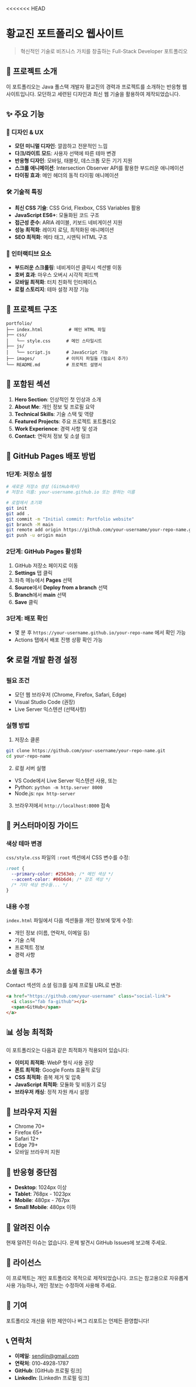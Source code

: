 <<<<<<< HEAD

# 황교진 포트폴리오 웹사이트

> 혁신적인 기술로 비즈니스 가치를 창출하는 Full-Stack Developer 포트폴리오

## 🚀 프로젝트 소개

이 포트폴리오는 Java 풀스택 개발자 황교진의 경력과 프로젝트를 소개하는 반응형 웹사이트입니다. 모던하고 세련된 디자인과 최신 웹 기술을 활용하여 제작되었습니다.

## ✨ 주요 기능

### 🎨 디자인 & UX

- **모던 미니멀 디자인**: 깔끔하고 전문적인 느낌
- **다크/라이트 모드**: 사용자 선택에 따른 테마 변경
- **반응형 디자인**: 모바일, 태블릿, 데스크톱 모든 기기 지원
- **스크롤 애니메이션**: Intersection Observer API를 활용한 부드러운 애니메이션
- **타이핑 효과**: 메인 헤더의 동적 타이핑 애니메이션

### 🛠️ 기술적 특징

- **최신 CSS 기술**: CSS Grid, Flexbox, CSS Variables 활용
- **JavaScript ES6+**: 모듈화된 코드 구조
- **접근성 준수**: ARIA 레이블, 키보드 네비게이션 지원
- **성능 최적화**: 레이지 로딩, 최적화된 애니메이션
- **SEO 최적화**: 메타 태그, 시맨틱 HTML 구조

### 📱 인터랙티브 요소

- **부드러운 스크롤링**: 네비게이션 클릭시 섹션별 이동
- **호버 효과**: 마우스 오버시 시각적 피드백
- **모바일 최적화**: 터치 친화적 인터페이스
- **로컬 스토리지**: 테마 설정 저장 기능

## 📁 프로젝트 구조

```
portfolio/
├── index.html          # 메인 HTML 파일
├── css/
│   └── style.css      # 메인 스타일시트
├── js/
│   └── script.js      # JavaScript 기능
├── images/            # 이미지 파일들 (필요시 추가)
└── README.md          # 프로젝트 설명서
```

## 🎯 포함된 섹션

1. **Hero Section**: 인상적인 첫 인상과 소개
2. **About Me**: 개인 정보 및 프로필 요약
3. **Technical Skills**: 기술 스택 및 역량
4. **Featured Projects**: 주요 프로젝트 포트폴리오
5. **Work Experience**: 경력 사항 및 성과
6. **Contact**: 연락처 정보 및 소셜 링크

## 🚀 GitHub Pages 배포 방법

### 1단계: 저장소 설정

```bash
# 새로운 저장소 생성 (GitHub에서)
# 저장소 이름: your-username.github.io 또는 원하는 이름

# 로컬에서 초기화
git init
git add .
git commit -m "Initial commit: Portfolio website"
git branch -M main
git remote add origin https://github.com/your-username/your-repo-name.git
git push -u origin main
```

### 2단계: GitHub Pages 활성화

1. GitHub 저장소 페이지로 이동
2. **Settings** 탭 클릭
3. 좌측 메뉴에서 **Pages** 선택
4. **Source**에서 **Deploy from a branch** 선택
5. **Branch**에서 **main** 선택
6. **Save** 클릭

### 3단계: 배포 확인

- 몇 분 후 `https://your-username.github.io/your-repo-name` 에서 확인 가능
- Actions 탭에서 배포 진행 상황 확인 가능

## 🛠️ 로컬 개발 환경 설정

### 필요 조건

- 모던 웹 브라우저 (Chrome, Firefox, Safari, Edge)
- Visual Studio Code (권장)
- Live Server 익스텐션 (선택사항)

### 실행 방법

1. 저장소 클론

```bash
git clone https://github.com/your-username/your-repo-name.git
cd your-repo-name
```

2. 로컬 서버 실행

- VS Code에서 Live Server 익스텐션 사용, 또는
- Python: `python -m http.server 8000`
- Node.js: `npx http-server`

3. 브라우저에서 `http://localhost:8000` 접속

## 🎨 커스터마이징 가이드

### 색상 테마 변경

`css/style.css` 파일의 `:root` 섹션에서 CSS 변수를 수정:

```css
:root {
  --primary-color: #2563eb; /* 메인 색상 */
  --accent-color: #06b6d4; /* 강조 색상 */
  /* 기타 색상 변수들... */
}
```

### 내용 수정

`index.html` 파일에서 다음 섹션들을 개인 정보에 맞게 수정:

- 개인 정보 (이름, 연락처, 이메일 등)
- 기술 스택
- 프로젝트 정보
- 경력 사항

### 소셜 링크 추가

Contact 섹션의 소셜 링크를 실제 프로필 URL로 변경:

```html
<a href="https://github.com/your-username" class="social-link">
  <i class="fab fa-github"></i>
  <span>GitHub</span>
</a>
```

## 📊 성능 최적화

이 포트폴리오는 다음과 같은 최적화가 적용되어 있습니다:

- **이미지 최적화**: WebP 형식 사용 권장
- **폰트 최적화**: Google Fonts 효율적 로딩
- **CSS 최적화**: 중복 제거 및 압축
- **JavaScript 최적화**: 모듈화 및 비동기 로딩
- **브라우저 캐싱**: 정적 자원 캐시 설정

## 🔧 브라우저 지원

- Chrome 70+
- Firefox 65+
- Safari 12+
- Edge 79+
- 모바일 브라우저 지원

## 📱 반응형 중단점

- **Desktop**: 1024px 이상
- **Tablet**: 768px - 1023px
- **Mobile**: 480px - 767px
- **Small Mobile**: 480px 이하

## 🐛 알려진 이슈

현재 알려진 이슈는 없습니다. 문제 발견시 GitHub Issues에 보고해 주세요.

## 📄 라이선스

이 프로젝트는 개인 포트폴리오 목적으로 제작되었습니다.
코드는 참고용으로 자유롭게 사용 가능하나, 개인 정보는 수정하여 사용해 주세요.

## 🤝 기여

포트폴리오 개선을 위한 제안이나 버그 리포트는 언제든 환영합니다!

## 📞 연락처

- **이메일**: sendjin@gmail.com
- **연락처**: 010-4928-1787
- **GitHub**: [GitHub 프로필 링크]
- **LinkedIn**: [LinkedIn 프로필 링크]
